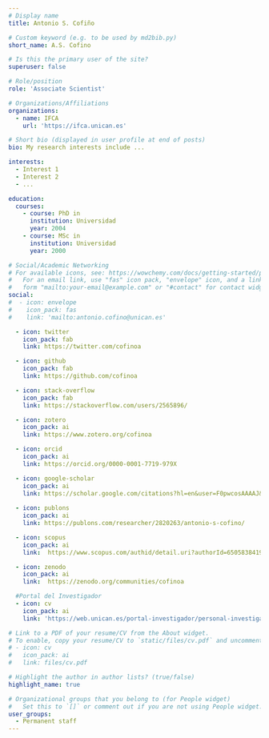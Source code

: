 ```yaml
---
# Display name
title: Antonio S. Cofiño

# Custom keyword (e.g. to be used by md2bib.py)
short_name: A.S. Cofino

# Is this the primary user of the site?
superuser: false

# Role/position
role: 'Associate Scientist'

# Organizations/Affiliations
organizations:
  - name: IFCA
    url: 'https://ifca.unican.es'

# Short bio (displayed in user profile at end of posts)
bio: My research interests include ...

interests:
  - Interest 1
  - Interest 2
  - ...

education:
  courses:
    - course: PhD in 
      institution: Universidad 
      year: 2004
    - course: MSc in 
      institution: Universidad 
      year: 2000

# Social/Academic Networking
# For available icons, see: https://wowchemy.com/docs/getting-started/page-builder/#icons
#   For an email link, use "fas" icon pack, "envelope" icon, and a link in the
#   form "mailto:your-email@example.com" or "#contact" for contact widget.
social:
#  - icon: envelope
#    icon_pack: fas
#    link: 'mailto:antonio.cofino@unican.es'

  - icon: twitter
    icon_pack: fab
    link: https://twitter.com/cofinoa

  - icon: github
    icon_pack: fab
    link: https://github.com/cofinoa

  - icon: stack-overflow
    icon_pack: fab
    link: https://stackoverflow.com/users/2565896/

  - icon: zotero
    icon_pack: ai
    link: https://www.zotero.org/cofinoa

  - icon: orcid
    icon_pack: ai
    link: https://orcid.org/0000-0001-7719-979X

  - icon: google-scholar
    icon_pack: ai
    link: https://scholar.google.com/citations?hl=en&user=F0pwcosAAAAJ&view_op=list_works&sortby=pubdate
  
  - icon: publons
    icon_pack: ai
    link: https://publons.com/researcher/2820263/antonio-s-cofino/

  - icon: scopus
    icon_pack: ai
    link:  https://www.scopus.com/authid/detail.uri?authorId=6505838419

  - icon: zenodo
    icon_pack: ai
    link:  https://zenodo.org/communities/cofinoa

  #Portal del Investigador
  - icon: cv
    icon_pack: ai
    link: 'https://web.unican.es/portal-investigador/personal-investigador/detalle-investigador?i=3152C03C87229549'

# Link to a PDF of your resume/CV from the About widget.
# To enable, copy your resume/CV to `static/files/cv.pdf` and uncomment the lines below.
# - icon: cv
#   icon_pack: ai
#   link: files/cv.pdf

# Highlight the author in author lists? (true/false)
highlight_name: true

# Organizational groups that you belong to (for People widget)
#   Set this to `[]` or comment out if you are not using People widget.
user_groups:
  - Permanent staff
---
```



